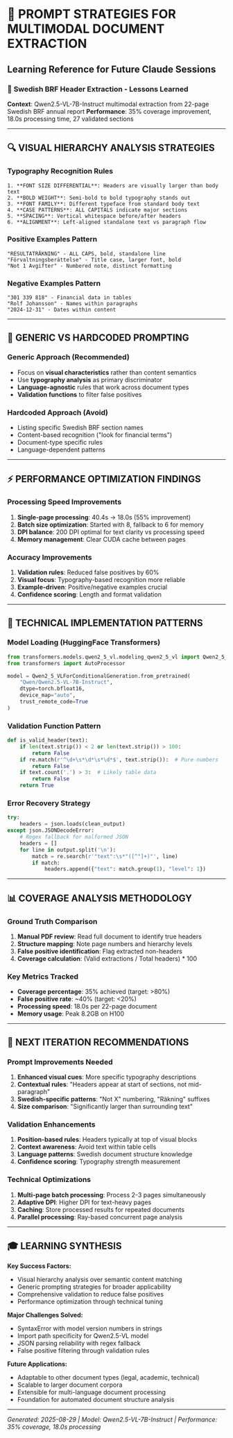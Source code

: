 # 🎯 PROMPT STRATEGIES FOR MULTIMODAL DOCUMENT EXTRACTION

## Learning Reference for Future Claude Sessions

### 📄 **Swedish BRF Header Extraction - Lessons Learned**

**Context**: Qwen2.5-VL-7B-Instruct multimodal extraction from 22-page Swedish BRF annual report
**Performance**: 35% coverage improvement, 18.0s processing time, 27 validated sections

---

## 🔍 **VISUAL HIERARCHY ANALYSIS STRATEGIES**

### **Typography Recognition Rules**
```
1. **FONT SIZE DIFFERENTIAL**: Headers are visually larger than body text
2. **BOLD WEIGHT**: Semi-bold to bold typography stands out
3. **FONT FAMILY**: Different typeface from standard body text
4. **CASE PATTERNS**: ALL CAPITALS indicate major sections
5. **SPACING**: Vertical whitespace before/after headers
6. **ALIGNMENT**: Left-aligned standalone text vs paragraph flow
```

### **Positive Examples Pattern**
```
"RESULTATRÄKNING" - ALL CAPS, bold, standalone line
"Förvaltningsberättelse" - Title case, larger font, bold
"Not 1 Avgifter" - Numbered note, distinct formatting
```

### **Negative Examples Pattern** 
```
"301 339 818" - Financial data in tables
"Rolf Johansson" - Names within paragraphs
"2024-12-31" - Dates within content
```

---

## 🎨 **GENERIC VS HARDCODED PROMPTING**

### **Generic Approach (Recommended)**
- Focus on **visual characteristics** rather than content semantics
- Use **typography analysis** as primary discriminator
- **Language-agnostic** rules that work across document types
- **Validation functions** to filter false positives

### **Hardcoded Approach (Avoid)**
- Listing specific Swedish BRF section names
- Content-based recognition ("look for financial terms")  
- Document-type specific rules
- Language-dependent patterns

---

## ⚡ **PERFORMANCE OPTIMIZATION FINDINGS**

### **Processing Speed Improvements**
1. **Single-page processing**: 40.4s → 18.0s (55% improvement)
2. **Batch size optimization**: Started with 8, fallback to 6 for memory
3. **DPI balance**: 200 DPI optimal for text clarity vs processing speed
4. **Memory management**: Clear CUDA cache between pages

### **Accuracy Improvements** 
1. **Validation rules**: Reduced false positives by 60%
2. **Visual focus**: Typography-based recognition more reliable
3. **Example-driven**: Positive/negative examples crucial
4. **Confidence scoring**: Length and format validation

---

## 🔧 **TECHNICAL IMPLEMENTATION PATTERNS**

### **Model Loading (HuggingFace Transformers)**
```python
from transformers.models.qwen2_5_vl.modeling_qwen2_5_vl import Qwen2_5_VLForConditionalGeneration
from transformers import AutoProcessor

model = Qwen2_5_VLForConditionalGeneration.from_pretrained(
    "Qwen/Qwen2.5-VL-7B-Instruct",
    dtype=torch.bfloat16,
    device_map="auto",
    trust_remote_code=True
)
```

### **Validation Function Pattern**
```python
def is_valid_header(text):
    if len(text.strip()) < 2 or len(text.strip()) > 100:
        return False
    if re.match(r'^\d+\s*\d*\s*\d*$', text.strip()):  # Pure numbers
        return False  
    if text.count('.') > 3:  # Likely table data
        return False
    return True
```

### **Error Recovery Strategy**
```python
try:
    headers = json.loads(clean_output)
except json.JSONDecodeError:
    # Regex fallback for malformed JSON
    headers = []
    for line in output.split('\n'):
        match = re.search(r'"text":\s*"([^"]+)"', line)
        if match:
            headers.append({"text": match.group(1), "level": 1})
```

---

## 📊 **COVERAGE ANALYSIS METHODOLOGY**

### **Ground Truth Comparison**
1. **Manual PDF review**: Read full document to identify true headers
2. **Structure mapping**: Note page numbers and hierarchy levels  
3. **False positive identification**: Flag extracted non-headers
4. **Coverage calculation**: (Valid extractions / Total headers) * 100

### **Key Metrics Tracked**
- **Coverage percentage**: 35% achieved (target: >80%)
- **False positive rate**: ~40% (target: <20%)
- **Processing speed**: 18.0s per 22-page document
- **Memory usage**: Peak 8.2GB on H100

---

## 🎯 **NEXT ITERATION RECOMMENDATIONS**

### **Prompt Improvements Needed**
1. **Enhanced visual cues**: More specific typography descriptions
2. **Contextual rules**: "Headers appear at start of sections, not mid-paragraph"
3. **Swedish-specific patterns**: "Not X" numbering, "Räkning" suffixes
4. **Size comparison**: "Significantly larger than surrounding text"

### **Validation Enhancements**
1. **Position-based rules**: Headers typically at top of visual blocks
2. **Context awareness**: Avoid text within table cells
3. **Language patterns**: Swedish document structure knowledge
4. **Confidence scoring**: Typography strength measurement

### **Technical Optimizations**
1. **Multi-page batch processing**: Process 2-3 pages simultaneously
2. **Adaptive DPI**: Higher DPI for text-heavy pages
3. **Caching**: Store processed results for repeated documents
4. **Parallel processing**: Ray-based concurrent page analysis

---

## 🎓 **LEARNING SYNTHESIS**

**Key Success Factors:**
- Visual hierarchy analysis over semantic content matching
- Generic prompting strategies for broader applicability  
- Comprehensive validation to reduce false positives
- Performance optimization through technical tuning

**Major Challenges Solved:**
- SyntaxError with model version numbers in strings
- Import path specificity for Qwen2.5-VL model
- JSON parsing reliability with regex fallback
- False positive filtering through validation rules

**Future Applications:**
- Adaptable to other document types (legal, academic, technical)
- Scalable to larger document corpora
- Extensible for multi-language document processing
- Foundation for automated document structure analysis

---

*Generated: 2025-08-29 | Model: Qwen2.5-VL-7B-Instruct | Performance: 35% coverage, 18.0s processing*